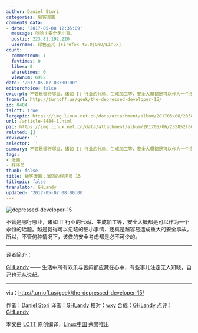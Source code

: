 ```yaml
---
author: Daniel Stori
categories: 极客漫画
comments_data:
- date: '2017-05-08 12:35:09'
  message: 哈哈！安全无小事。
  postip: 223.81.192.220
  username: 绿色圣光 [Firefox 45.0|GNU/Linux]
count:
  commentnum: 1
  favtimes: 0
  likes: 0
  sharetimes: 0
  viewnum: 6912
date: '2017-05-07 08:00:00'
editorchoice: false
excerpt: 不管是哪行哪业，诸如 It 行业的代码、生成加工等，安全大概都是可以作为一个永恒的话题。越是觉得可以忽略的细小事情，还真是月容易造成重大的安全事故。所以，不管何种情况下，该做的安全考虑都是必不可少的。
fromurl: http://turnoff.us/geek/the-depressed-developer-15/
id: 8484
islctt: true
largepic: https://img.linux.net.cn/data/attachment/album/201705/06/235852f66ieuuxi5ieibhh.png.large.jpg
url: /article-8484-1.html
pic: https://img.linux.net.cn/data/attachment/album/201705/06/235852f66ieuuxi5ieibhh.png.thumb.jpg
related: []
reviewer: ''
selector: ''
summary: 不管是哪行哪业，诸如 It 行业的代码、生成加工等，安全大概都是可以作为一个永恒的话题。越是觉得可以忽略的细小事情，还真是月容易造成重大的安全事故。所以，不管何种情况下，该做的安全考虑都是必不可少的。
tags:
- 漫画
- 程序员
thumb: false
title: 极客漫画：消沉的程序员 15
titlepic: false
translator: GHLandy
updated: '2017-05-07 08:00:00'
---
```


![depressed-developer-15](https://img.linux.net.cn/data/attachment/album/201705/06/235852f66ieuuxi5ieibhh.png)


不管是哪行哪业，诸如 IT 行业的代码、生成加工等，安全大概都是可以作为一个永恒的话题。越是觉得可以忽略的细小事情，还真是越容易造成重大的安全事故。所以，不管何种情况下，该做的安全考虑都是必不可少的。




---


译者简介：


[GHLandy](http://GHLandy.com) —— 生活中所有欢乐与苦闷都应藏在心中，有些事儿注定无人知晓，自己也无从说起。




---


via：<http://turnoff.us/geek/the-depressed-developer-15/>


作者：[Daniel Stori](http://turnoff.us/about/) 译者：[GHLandy](https://github.com/GHLandy) 校对：[wxy](https://github.com/wxy) 合成：[GHLandy](https://github.com/GHLandy) 点评：[GHLandy](https://github.com/GHLandy)


本文由 [LCTT](https://github.com/LCTT/TranslateProject) 原创编译，[Linux中国](https://linux.cn/) 荣誉推出